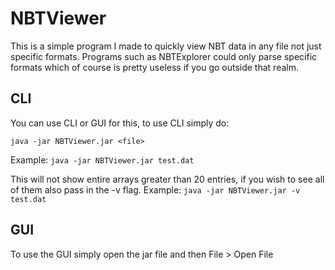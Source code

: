 # NBTViewer

This is a simple program I made to quickly view NBT data in any file not just specific formats. Programs such as NBTExplorer could only parse specific formats which of course is pretty useless if you go outside that realm.

## CLI
You can use CLI or GUI for this, to use CLI simply do:

`java -jar NBTViewer.jar <file>`

Example: `java -jar NBTViewer.jar test.dat`

This will not show entire arrays greater than 20 entries, if you wish to see all of them also pass in the -v flag.
Example: `java -jar NBTViewer.jar -v test.dat`

## GUI
To use the GUI simply open the jar file and then File > Open File
